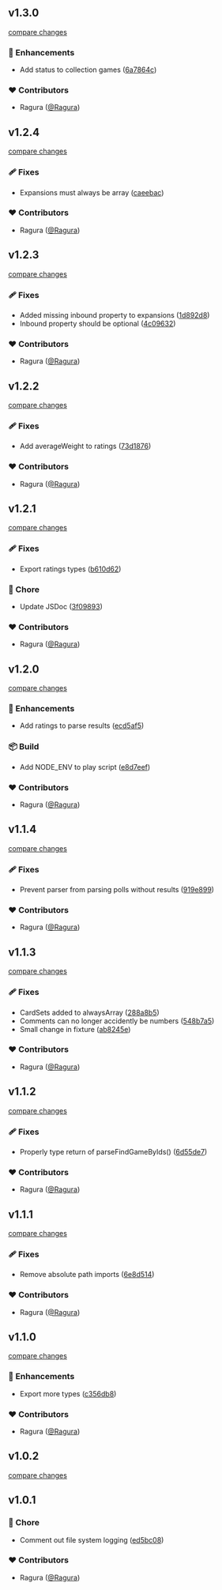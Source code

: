 
## v1.3.0

[compare changes](https://github.com/Ragura/bgg-api-wrapper/compare/v1.2.4...v1.3.0)

### 🚀 Enhancements

- Add status to collection games ([6a7864c](https://github.com/Ragura/bgg-api-wrapper/commit/6a7864c))

### ❤️ Contributors

- Ragura ([@Ragura](http://github.com/Ragura))

## v1.2.4

[compare changes](https://github.com/Ragura/bgg-api-wrapper/compare/v1.2.3...v1.2.4)

### 🩹 Fixes

- Expansions must always be array ([caeebac](https://github.com/Ragura/bgg-api-wrapper/commit/caeebac))

### ❤️ Contributors

- Ragura ([@Ragura](http://github.com/Ragura))

## v1.2.3

[compare changes](https://github.com/Ragura/bgg-api-wrapper/compare/v1.2.2...v1.2.3)

### 🩹 Fixes

- Added missing inbound property to expansions ([1d892d8](https://github.com/Ragura/bgg-api-wrapper/commit/1d892d8))
- Inbound property should be optional ([4c09632](https://github.com/Ragura/bgg-api-wrapper/commit/4c09632))

### ❤️ Contributors

- Ragura ([@Ragura](http://github.com/Ragura))

## v1.2.2

[compare changes](https://github.com/Ragura/bgg-api-wrapper/compare/v1.2.1...v1.2.2)

### 🩹 Fixes

- Add averageWeight to ratings ([73d1876](https://github.com/Ragura/bgg-api-wrapper/commit/73d1876))

### ❤️ Contributors

- Ragura ([@Ragura](http://github.com/Ragura))

## v1.2.1

[compare changes](https://github.com/Ragura/bgg-api-wrapper/compare/v1.2.0...v1.2.1)

### 🩹 Fixes

- Export ratings types ([b610d62](https://github.com/Ragura/bgg-api-wrapper/commit/b610d62))

### 🏡 Chore

- Update JSDoc ([3f09893](https://github.com/Ragura/bgg-api-wrapper/commit/3f09893))

### ❤️ Contributors

- Ragura ([@Ragura](http://github.com/Ragura))

## v1.2.0

[compare changes](https://github.com/Ragura/bgg-api-wrapper/compare/v1.1.4...v1.2.0)

### 🚀 Enhancements

- Add ratings to parse results ([ecd5af5](https://github.com/Ragura/bgg-api-wrapper/commit/ecd5af5))

### 📦 Build

- Add NODE_ENV to play script ([e8d7eef](https://github.com/Ragura/bgg-api-wrapper/commit/e8d7eef))

### ❤️ Contributors

- Ragura ([@Ragura](http://github.com/Ragura))

## v1.1.4

[compare changes](https://github.com/Ragura/bgg-api-wrapper/compare/v1.1.3...v1.1.4)

### 🩹 Fixes

- Prevent parser from parsing polls without results ([919e899](https://github.com/Ragura/bgg-api-wrapper/commit/919e899))

### ❤️ Contributors

- Ragura ([@Ragura](http://github.com/Ragura))

## v1.1.3

[compare changes](https://github.com/Ragura/bgg-api-wrapper/compare/v1.1.2...v1.1.3)

### 🩹 Fixes

- CardSets added to alwaysArray ([288a8b5](https://github.com/Ragura/bgg-api-wrapper/commit/288a8b5))
- Comments can no longer accidently be numbers ([548b7a5](https://github.com/Ragura/bgg-api-wrapper/commit/548b7a5))
- Small change in fixture ([ab8245e](https://github.com/Ragura/bgg-api-wrapper/commit/ab8245e))

### ❤️ Contributors

- Ragura ([@Ragura](http://github.com/Ragura))

## v1.1.2

[compare changes](https://github.com/Ragura/bgg-api-wrapper/compare/v1.1.1...v1.1.2)

### 🩹 Fixes

- Properly type return of parseFindGameByIds() ([6d55de7](https://github.com/Ragura/bgg-api-wrapper/commit/6d55de7))

### ❤️ Contributors

- Ragura ([@Ragura](http://github.com/Ragura))

## v1.1.1

[compare changes](https://github.com/Ragura/bgg-api-wrapper/compare/v1.1.0...v1.1.1)

### 🩹 Fixes

- Remove absolute path imports ([6e8d514](https://github.com/Ragura/bgg-api-wrapper/commit/6e8d514))

### ❤️ Contributors

- Ragura ([@Ragura](http://github.com/Ragura))

## v1.1.0

[compare changes](https://github.com/Ragura/bgg-api-wrapper/compare/v1.0.2...v1.1.0)

### 🚀 Enhancements

- Export more types ([c356db8](https://github.com/Ragura/bgg-api-wrapper/commit/c356db8))

### ❤️ Contributors

- Ragura ([@Ragura](http://github.com/Ragura))

## v1.0.2

[compare changes](https://github.com/Ragura/bgg-api-wrapper/compare/v1.0.1...v1.0.2)

## v1.0.1


### 🏡 Chore

- Comment out file system logging ([ed5bc08](https://github.com/Ragura/bgg-api-wrapper/commit/ed5bc08))

### ❤️ Contributors

- Ragura ([@Ragura](http://github.com/Ragura))

